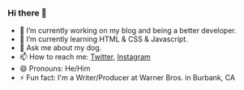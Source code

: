 ### Hi there 👋

- 🔭 I’m currently working on my blog and being a better developer.
- 🌱 I’m currently learning HTML & CSS & Javascript.
- 💬 Ask me about my dog.
- 📫 How to reach me: [Twitter](www.twitter.com/mattmcelhannon), [Instagram](www.instagram.com/mattmcelhannon)
- 😄 Pronouns: He/Him
- ⚡ Fun fact: I'm a Writer/Producer at Warner Bros. in Burbank, CA

<!--
**mattmcelhannon/mattmcelhannon** is a ✨ _special_ ✨ repository because its `README.md` (this file) appears on your GitHub profile.

Here are some ideas to get you started:


- 👯 I’m looking to collaborate on ...
- 🤔 I’m looking for help with ...

-->
